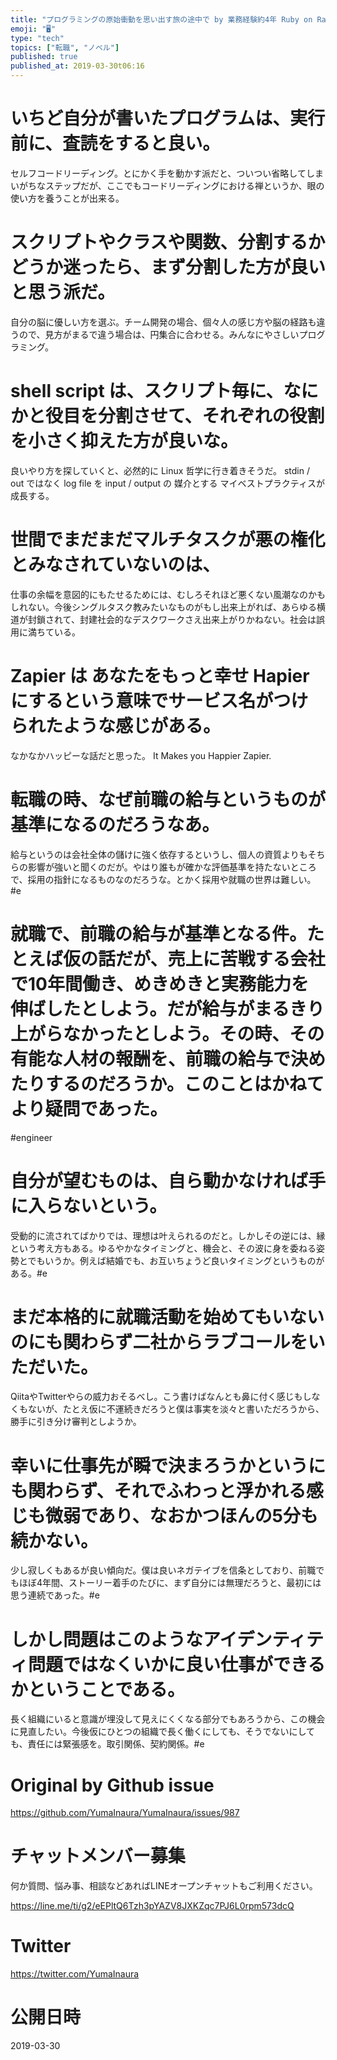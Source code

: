 ```yaml
---
title: "プログラミングの原始衝動を思い出す旅の途中で by 業務経験約4年 Ruby on Rails エンジニア #転職 #ノベル 2019-03"
emoji: "🖥"
type: "tech"
topics: ["転職", "ノベル"]
published: true
published_at: 2019-03-30t06:16
---
```


# いちど自分が書いたプログラムは、実行前に、査読をすると良い。

セルフコードリーディング。とにかく手を動かす派だと、ついつい省略してしまいがちなステップだが、ここでもコードリーディングにおける禅というか、眼の使い方を養うことが出来る。

# スクリプトやクラスや関数、分割するかどうか迷ったら、まず分割した方が良いと思う派だ。

自分の脳に優しい方を選ぶ。チーム開発の場合、個々人の感じ方や脳の経路も違うので、見方がまるで違う場合は、円集合に合わせる。みんなにやさしいプログラミング。


# shell script は、スクリプト毎に、なにかと役目を分割させて、それぞれの役割を小さく抑えた方が良いな。

良いやり方を探していくと、必然的に Linux 哲学に行き着きそうだ。 stdin / out ではなく log file を input / output の 媒介とする マイベストプラクティスが成長する。

# 世間でまだまだマルチタスクが悪の権化とみなされていないのは、

仕事の余幅を意図的にもたせるためには、むしろそれほど悪くない風潮なのかもしれない。今後シングルタスク教みたいなものがもし出来上がれば、あらゆる横道が封鎖されて、封建社会的なデスクワークさえ出来上がりかねない。社会は誤用に満ちている。


# Zapier は あなたをもっと幸せ Hapier にするという意味でサービス名がつけられたような感じがある。

なかなかハッピーな話だと思った。 It Makes you Happier Zapier. 

# 転職の時、なぜ前職の給与というものが基準になるのだろうなあ。

給与というのは会社全体の儲けに強く依存するというし、個人の資質よりもそちらの影響が強いと聞くのだが。やはり誰もが確かな評価基準を持たないところで、採用の指針になるものなのだろうな。とかく採用や就職の世界は難しい。#e 

# 就職で、前職の給与が基準となる件。たとえば仮の話だが、売上に苦戦する会社で10年間働き、めきめきと実務能力を伸ばしたとしよう。だが給与がまるきり上がらなかったとしよう。その時、その有能な人材の報酬を、前職の給与で決めたりするのだろうか。このことはかねてより疑問であった。


#engineer 

# 自分が望むものは、自ら動かなければ手に入らないという。

受動的に流されてばかりでは、理想は叶えられるのだと。しかしその逆には、縁という考え方もある。ゆるやかなタイミングと、機会と、その波に身を委ねる姿勢とでもいうか。例えば結婚でも、お互いちょうど良いタイミングというものがある。#e 

# まだ本格的に就職活動を始めてもいないのにも関わらず二社からラブコールをいただいた。

QiitaやTwitterやらの威力おそるべし。こう書けばなんとも鼻に付く感じもしなくもないが、たとえ仮に不運続きだろうと僕は事実を淡々と書いただろうから、勝手に引き分け審判としようか。 

# 幸いに仕事先が瞬で決まろうかというにも関わらず、それでふわっと浮かれる感じも微弱であり、なおかつほんの5分も続かない。

少し寂しくもあるが良い傾向だ。僕は良いネガテイブを信条としており、前職でもほぼ4年間、ストーリー着手のたびに、まず自分には無理だろうと、最初には思う連続であった。#e 

# しかし問題はこのようなアイデンティティ問題ではなくいかに良い仕事ができるかということである。

長く組織にいると意識が埋没して見えにくくなる部分でもあろうから、この機会に見直したい。今後仮にひとつの組織で長く働くにしても、そうでないにしても、責任には緊張感を。取引関係、契約関係。#e

# Original by Github issue

https://github.com/YumaInaura/YumaInaura/issues/987








<!-- Update From Qiita API -->

# チャットメンバー募集


何か質問、悩み事、相談などあればLINEオープンチャットもご利用ください。

https://line.me/ti/g2/eEPltQ6Tzh3pYAZV8JXKZqc7PJ6L0rpm573dcQ





# Twitter


https://twitter.com/YumaInaura


<!-- Update From Qiita API -->



# 公開日時

2019-03-30
